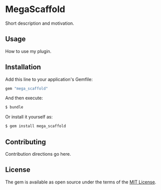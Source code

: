 # MegaScaffold
Short description and motivation.

## Usage
How to use my plugin.

## Installation
Add this line to your application's Gemfile:

```ruby
gem "mega_scaffold"
```

And then execute:
```bash
$ bundle
```

Or install it yourself as:
```bash
$ gem install mega_scaffold
```

## Contributing
Contribution directions go here.

## License
The gem is available as open source under the terms of the [MIT License](https://opensource.org/licenses/MIT).
